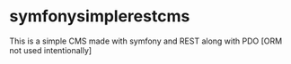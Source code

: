 # symfonysimplerestcms
This is a simple CMS made with symfony and REST along with PDO [ORM not used intentionally]
